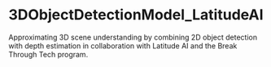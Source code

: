 # 3DObjectDetectionModel_LatitudeAI
Approximating 3D scene understanding by combining 2D object detection with depth estimation in collaboration with Latitude AI and the Break Through Tech program.
